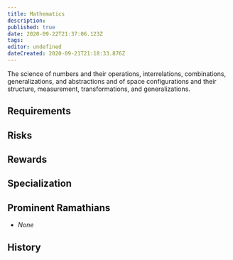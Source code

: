 ```yaml
---
title: Mathematics
description: 
published: true
date: 2020-09-22T21:37:06.123Z
tags: 
editor: undefined
dateCreated: 2020-09-21T21:18:33.876Z
---
```


The science of numbers and their operations, interrelations, combinations, generalizations, and abstractions and of space configurations and their structure, measurement, transformations, and generalizations.

## Requirements

## Risks

## Rewards

## Specialization

## Prominent Ramathians

- *None*

## History

